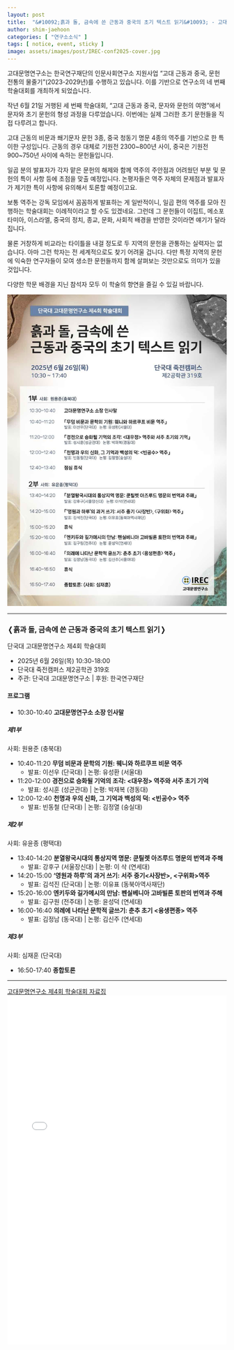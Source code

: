 ```yaml
---
layout: post
title:  "&#10092;흙과 돌, 금속에 쓴 근동과 중국의 초기 텍스트 읽기&#10093; - 고대문명연구소 제4회 학술대회"
author: shim-jaehoon
categories: [ "연구소소식" ] 
tags: [ notice, event, sticky ] 
image: assets/images/post/IREC-conf2025-cover.jpg
---
```


고대문명연구소는 한국연구재단의 인문사회연구소 지원사업 “고대 근동과 중국, 문헌 전통의 물줄기”(2023-2029년)를 수행하고 있습니다. 이를 기반으로 연구소의 네 번째 학술대회를 개최하게 되었습니다.

작년 6월 21일 거행된 세 번째 학술대회, “고대 근동과 중국, 문자와 문헌의 여명”에서 문자와 초기 문헌의 형성 과정을 다루었습니다. 이번에는 실제 그러한 초기 문헌들을 직접 다루려고 합니다.

고대 근동의 비문과 쐐기문자 문헌 3종, 중국 청동기 명문 4종의 역주를 기반으로 한 특이한 구성입니다. 근동의 경우 대체로 기원전 2300~800년 사이, 중국은 기원전 900~750년 사이에 속하는 문헌들입니다.

일곱 분의 발표자가 각자 맡은 문헌의 해제와 함께 역주의 주안점과 어려웠던 부분 및 문헌의 특이 사항 등에 초점을 맞출 예정입니다. 논평자들은 역주 자체의 문제점과 발표자가 제기한 특이 사항에 유의해서 토론할 예정이고요.

보통 역주는 강독 모임에서 꼼꼼하게 발표하는 게 일반적이니, 일곱 편의 역주를 모아 진행하는 학술대회는 이례적이라고 할 수도 있겠네요. 그런데 그 문헌들이 이집트, 메소포타미아, 이스라엘, 중국의 정치, 종교, 문화, 사회적 배경을 반영한 것이라면 얘기가 달라집니다.

물론 거창하게 비교라는 타이틀을 내걸 정도로 두 지역의 문헌을 관통하는 실력자는 없습니다. 아마 그런 학자는 전 세계적으로도 찾기 어려울 겁니다. 다만 특정 지역의 문헌에 익숙한 연구자들이 모여 생소한 문헌들까지 함께 살펴보는 것만으로도 의미가 있을 것입니다.

다양한 학문 배경을 지닌 참석자 모두 이 학술의 향연을 즐길 수 있길 바랍니다.


![](/assets/images/post/IREC-conf2025-poster.jpg)


----


### &#10092;흙과 돌, 금속에 쓴 근동과 중국의 초기 텍스트 읽기&#10093;
단국대 고대문명연구소 제4회 학술대회

- 2025년 6월 26일(목) 10:30-18:00
- 단국대 죽전캠퍼스 제2공학관 319호
- 주관: 단국대 고대문명연구소 | 후원: 한국연구재단

#### 프로그램

* 10:30-10:40  __고대문명연구소 소장 인사말__

##### 제1부
사회: 원용준 (충북대)

* 10:40-11:20  __무덤 비문과 문학의 기원: 웨니와 하르쿠프 비문 역주__
  - 발표: 이선우 (단국대) | 논평: 유성환 (서울대)
* 11:20-12:00  __경전으로 승화될 기억의 조각: <대우정> 역주와 서주 초기 기억__
  - 발표: 성시훈 (성균관대)  | 논평: 박재복 (경동대)
* 12:00-12:40  __천명과 우의 신화, 그 기억과 백성의 덕: <빈공수> 역주__
  - 발표: 빈동철 (단국대)  | 논평: 김정열 (숭실대)

##### 제2부
사회: 유윤종 (평택대)

* 13:40-14:20  __분열왕국시대의 통상지역 명문: 쿤틸렛 아즈루드 명문의 번역과 주해__
  - 발표: 강후구 (서울장신대)  | 논평: 이 삭 (연세대)
* 14:20-15:00  __‘영원과 하루’의 과거 쓰기: 서주 중기<사장반>, <구위화>역주__
  - 발표: 김석진 (단국대) | 논평: 이유표 (동북아역사재단)
* 15:20-16:00  __엔키두와 길가메시의 만남: 펜실베니아 고바빌론 토판의 번역과 주해__
  - 발표: 김구원 (전주대)  | 논평: 윤성덕 (연세대)
* 16:00-16:40  __의례에 나타난 문학적 글쓰기: 춘추 초기 <융생편종> 역주__
  - 발표: 김정남 (동국대) | 논평: 김신주 (연세대) 

##### 제3부
사회: 심재훈 (단국대)

* 16:50-17:40  __종합토론__


----

<span class="muted"><a href="/assets/files/IREC-4th-conf20250626-proceedings.pdf" target="_blank">고대문명연구소 제4회 학술대회 자료집</a></span>
<br>
<object data="/assets/files/IREC-4th-conf20250626-proceedings.pdf" width="100%" height="800px" type='application/pdf'>
    <embed src="/assets/files/IREC-4th-conf20250626-proceedings.pdf" width="100%" height="800px" type='application/pdf'/>
</object>

<br><br>


